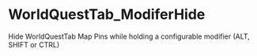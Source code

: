 # WorldQuestTab_ModiferHide
Hide WorldQuestTab Map Pins while holding a configurable modifier (ALT, SHIFT or CTRL)
